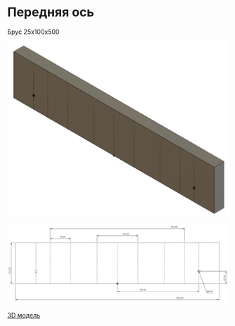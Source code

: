 #  Передняя ось

Брус 25х100х500

![Общий вид](03big.png)

![Размеры](03dimensions.png)

[3D модель](03part.f3d)